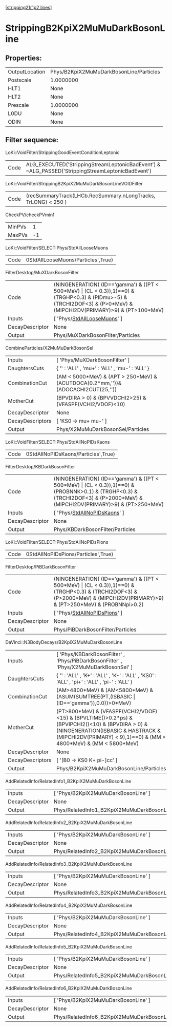 [[stripping21r1p2 lines]](./stripping21r1p2-index)

# StrippingB2KpiX2MuMuDarkBosonLine

## Properties:

|                |                                         |
|----------------|-----------------------------------------|
| OutputLocation | Phys/B2KpiX2MuMuDarkBosonLine/Particles |
| Postscale      | 1.0000000                               |
| HLT1           | None                                    |
| HLT2           | None                                    |
| Prescale       | 1.0000000                               |
| L0DU           | None                                    |
| ODIN           | None                                    |

## Filter sequence:

LoKi::VoidFilter/StrippingGoodEventConditionLeptonic

|      |                                                                                                  |
|------|--------------------------------------------------------------------------------------------------|
| Code | ALG_EXECUTED('StrippingStreamLeptonicBadEvent') & ~ALG_PASSED('StrippingStreamLeptonicBadEvent') |

LoKi::VoidFilter/StrippingB2KpiX2MuMuDarkBosonLineVOIDFilter

|      |                                                                |
|------|----------------------------------------------------------------|
| Code | (recSummaryTrack(LHCb.RecSummary.nLongTracks, TrLONG) \< 250 ) |

CheckPV/checkPVmin1

|        |     |
|--------|-----|
| MinPVs | 1   |
| MaxPVs | -1  |

LoKi::VoidFilter/SELECT:Phys/StdAllLooseMuons

|      |                                    |
|------|------------------------------------|
| Code | 0StdAllLooseMuons/Particles',True) |

FilterDesktop/MuXDarkBosonFilter

|                 |                                                                                                                                                                                 |
|-----------------|---------------------------------------------------------------------------------------------------------------------------------------------------------------------------------|
| Code            | (NINGENERATION( (ID=='gamma') & ((PT \< 500\*MeV) \| (CL \< 0.3)),1)==0) & (TRGHP\<0.3) & (PIDmu\>-5) & (TRCHI2DOF\<3) & (P\>0\*MeV) & (MIPCHI2DV(PRIMARY)\>9) & (PT\>100\*MeV) |
| Inputs          | [ 'Phys/[StdAllLooseMuons](./stripping21r1p2-commonparticles-stdallloosemuons)' ]                                                                                             |
| DecayDescriptor | None                                                                                                                                                                            |
| Output          | Phys/MuXDarkBosonFilter/Particles                                                                                                                                               |

CombineParticles/X2MuMuDarkBosonSel

|                  |                                                                                       |
|------------------|---------------------------------------------------------------------------------------|
| Inputs           | [ 'Phys/MuXDarkBosonFilter' ]                                                       |
| DaughtersCuts    | { '' : 'ALL' , 'mu+' : 'ALL' , 'mu-' : 'ALL' }                                        |
| CombinationCut   | (AM \< 5000\*MeV) & (APT \> 250\*MeV) & (ACUTDOCA(0.2\*mm,''))& (ADOCACHI2CUT(25,'')) |
| MotherCut        | (BPVDIRA \> 0) & (BPVVDCHI2\>25) & (VFASPF(VCHI2/VDOF)\<10)                           |
| DecayDescriptor  | None                                                                                  |
| DecayDescriptors | [ 'KS0 -\> mu+ mu-' ]                                                               |
| Output           | Phys/X2MuMuDarkBosonSel/Particles                                                     |

LoKi::VoidFilter/SELECT:Phys/StdAllNoPIDsKaons

|      |                                     |
|------|-------------------------------------|
| Code | 0StdAllNoPIDsKaons/Particles',True) |

FilterDesktop/KBDarkBosonFilter

|                 |                                                                                                                                                                                       |
|-----------------|---------------------------------------------------------------------------------------------------------------------------------------------------------------------------------------|
| Code            | (NINGENERATION( (ID=='gamma') & ((PT \< 500\*MeV) \| (CL \< 0.3)),1)==0) & (PROBNNK\>0.1) & (TRGHP\<0.3) & (TRCHI2DOF\<3) & (P\>2000\*MeV) & (MIPCHI2DV(PRIMARY)\>9) & (PT\>250\*MeV) |
| Inputs          | [ 'Phys/[StdAllNoPIDsKaons](./stripping21r1p2-commonparticles-stdallnopidskaons)' ]                                                                                                 |
| DecayDescriptor | None                                                                                                                                                                                  |
| Output          | Phys/KBDarkBosonFilter/Particles                                                                                                                                                      |

LoKi::VoidFilter/SELECT:Phys/StdAllNoPIDsPions

|      |                                     |
|------|-------------------------------------|
| Code | 0StdAllNoPIDsPions/Particles',True) |

FilterDesktop/PiBDarkBosonFilter

|                 |                                                                                                                                                                                        |
|-----------------|----------------------------------------------------------------------------------------------------------------------------------------------------------------------------------------|
| Code            | (NINGENERATION( (ID=='gamma') & ((PT \< 500\*MeV) \| (CL \< 0.3)),1)==0) & (TRGHP\<0.3) & (TRCHI2DOF\<3) & (P\>2000\*MeV) & (MIPCHI2DV(PRIMARY)\>9) & (PT\>250\*MeV) & (PROBNNpi\>0.2) |
| Inputs          | [ 'Phys/[StdAllNoPIDsPions](./stripping21r1p2-commonparticles-stdallnopidspions)' ]                                                                                                  |
| DecayDescriptor | None                                                                                                                                                                                   |
| Output          | Phys/PiBDarkBosonFilter/Particles                                                                                                                                                      |

DaVinci::N3BodyDecays/B2KpiX2MuMuDarkBosonLine

|                  |                                                                                                                                                                                                                       |
|------------------|-----------------------------------------------------------------------------------------------------------------------------------------------------------------------------------------------------------------------|
| Inputs           | [ 'Phys/KBDarkBosonFilter' , 'Phys/PiBDarkBosonFilter' , 'Phys/X2MuMuDarkBosonSel' ]                                                                                                                                |
| DaughtersCuts    | { '' : 'ALL' , 'K+' : 'ALL' , 'K-' : 'ALL' , 'KS0' : 'ALL' , 'pi+' : 'ALL' , 'pi-' : 'ALL' }                                                                                                                          |
| CombinationCut   | (AM\>4800\*MeV) & (AM\<5800\*MeV) & (ASUM(SUMTREE(PT,(ISBASIC \| (ID=='gamma')),0.0))\>0\*MeV)                                                                                                                        |
| MotherCut        | (PT\>800\*MeV) & (VFASPF(VCHI2/VDOF)\<15) & (BPVLTIME()\>0.2\*ps) & (BPVIPCHI2()\<10) & (BPVDIRA \> 0) & (NINGENERATION(ISBASIC & HASTRACK & (MIPCHI2DV(PRIMARY) \< 9),1)==0) & (MM \> 4800\*MeV) & (MM \< 5800\*MeV) |
| DecayDescriptor  | None                                                                                                                                                                                                                  |
| DecayDescriptors | [ '[B0 -\> KS0 K+ pi-]cc' ]                                                                                                                                                                                       |
| Output           | Phys/B2KpiX2MuMuDarkBosonLine/Particles                                                                                                                                                                               |

AddRelatedInfo/RelatedInfo1_B2KpiX2MuMuDarkBosonLine

|                 |                                                      |
|-----------------|------------------------------------------------------|
| Inputs          | [ 'Phys/B2KpiX2MuMuDarkBosonLine' ]                |
| DecayDescriptor | None                                                 |
| Output          | Phys/RelatedInfo1_B2KpiX2MuMuDarkBosonLine/Particles |

AddRelatedInfo/RelatedInfo2_B2KpiX2MuMuDarkBosonLine

|                 |                                                      |
|-----------------|------------------------------------------------------|
| Inputs          | [ 'Phys/B2KpiX2MuMuDarkBosonLine' ]                |
| DecayDescriptor | None                                                 |
| Output          | Phys/RelatedInfo2_B2KpiX2MuMuDarkBosonLine/Particles |

AddRelatedInfo/RelatedInfo3_B2KpiX2MuMuDarkBosonLine

|                 |                                                      |
|-----------------|------------------------------------------------------|
| Inputs          | [ 'Phys/B2KpiX2MuMuDarkBosonLine' ]                |
| DecayDescriptor | None                                                 |
| Output          | Phys/RelatedInfo3_B2KpiX2MuMuDarkBosonLine/Particles |

AddRelatedInfo/RelatedInfo4_B2KpiX2MuMuDarkBosonLine

|                 |                                                      |
|-----------------|------------------------------------------------------|
| Inputs          | [ 'Phys/B2KpiX2MuMuDarkBosonLine' ]                |
| DecayDescriptor | None                                                 |
| Output          | Phys/RelatedInfo4_B2KpiX2MuMuDarkBosonLine/Particles |

AddRelatedInfo/RelatedInfo5_B2KpiX2MuMuDarkBosonLine

|                 |                                                      |
|-----------------|------------------------------------------------------|
| Inputs          | [ 'Phys/B2KpiX2MuMuDarkBosonLine' ]                |
| DecayDescriptor | None                                                 |
| Output          | Phys/RelatedInfo5_B2KpiX2MuMuDarkBosonLine/Particles |

AddRelatedInfo/RelatedInfo6_B2KpiX2MuMuDarkBosonLine

|                 |                                                      |
|-----------------|------------------------------------------------------|
| Inputs          | [ 'Phys/B2KpiX2MuMuDarkBosonLine' ]                |
| DecayDescriptor | None                                                 |
| Output          | Phys/RelatedInfo6_B2KpiX2MuMuDarkBosonLine/Particles |
